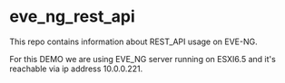# eve_ng_rest_api

This repo contains information about REST_API usage on EVE-NG.

For this DEMO we are using EVE_NG server running on ESXI6.5 and it's reachable via ip address 10.0.0.221.

